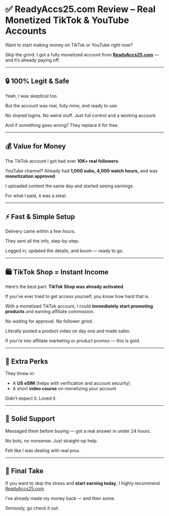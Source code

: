 # ✅ ReadyAccs25.com Review – Real Monetized TikTok & YouTube Accounts

Want to start making money on TikTok or YouTube *right now*?

Skip the grind. I got a fully monetized account from **[ReadyAccs25.com](https://ReadyAccs25.com)** — and it’s already paying off.

---

## 🔒 100% Legit & Safe

Yeah, I was skeptical too.

But the account was real, fully mine, and ready to use.

No shared logins. No weird stuff. Just full control and a working account.

And if something goes wrong? They replace it for free.

---

## 💰 Value for Money

The TikTok account I got had over **10K+ real followers**.

YouTube channel? Already had **1,000 subs, 4,000 watch hours,** and was **monetization approved**.

I uploaded content the same day and started seeing earnings.

For what I paid, it was a steal.

---

## ⚡ Fast & Simple Setup

Delivery came within a few hours.

They sent all the info, step-by-step.

Logged in, updated the details, and boom — ready to go.

---

## 🛍️ TikTok Shop = Instant Income

Here’s the best part: **TikTok Shop was already activated**.

If you’ve ever tried to get access yourself, you know how hard that is.

With a monetized TikTok account, I could **immediately start promoting products** and earning affiliate commission.

No waiting for approval. No follower grind.

Literally posted a product video on day one and made sales.

If you're into affiliate marketing or product promos — this is gold.

---

## 🎁 Extra Perks

They threw in:

- A **US eSIM** (helps with verification and account security)
- A short **video course** on monetizing your account

Didn’t expect it. Loved it.

---

## 🙌 Solid Support

Messaged them before buying — got a real answer in under 24 hours.

No bots, no nonsense. Just straight-up help.

Felt like I was dealing with real pros.

---

## 🚀 Final Take

If you want to skip the stress and **start earning today**, I highly recommend [ReadyAccs25.com](https://ReadyAccs25.com).

I’ve already made my money back — and then some.

Seriously, go check it out.
